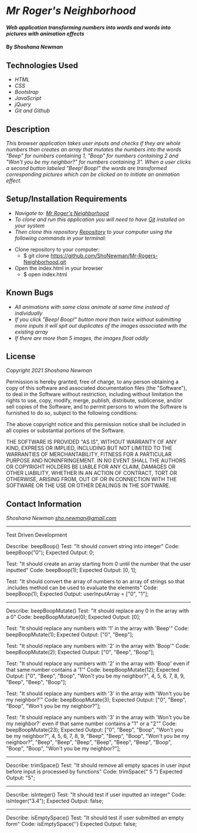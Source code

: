 # _Mr Roger's Neighborhood_

#### _Web application transforming numbers into words and words into pictures with animation effects_

#### By _**Shoshana Newman**_

## Technologies Used

* _HTML_
* _CSS_
* _Bootstrap_
* _JavaScript_
* _jQuery_
* _Git and Github_

## Description

_This browser application takes user inputs and checks if they are whole numbers than creates an array that mutates the numbers into the words "Beep" for numbers containing 1, "Boop" for numbers containing 2 and "Won't you be my neighbor?" for numbers containing 3". When a user clicks a second button labeled "Beep! Boop!" the words are transformed corresponding pictures which can be clicked on to initiate an animation effect._

## Setup/Installation Requirements

* _Navigate to: [Mr Roger's Neighborhood](https://shonewman.github.io/Mr-Rogers-Neighborhood/index.html "Mr Roger's Neighborhood")_
* _To clone and run this application you will need to have [Git](https://git-scm.com/"Git" "Git") installed on your system_
* _Then clone this repository [Repository](hhttps://github.com/ShoNewman/Mr-Rogers-Neighborhood.git "Repository") to your computer using the following commands in your terminal:_
- Clone repository to your computer:
  - $ git clone https://github.com/ShoNewman/Mr-Rogers-Neighborhood.git
- Open the index.html in your browser
  - $ open index.html

## Known Bugs

* _All animations with same class animate at same time instead of individually_
* _If you click "Beep! Boop!" button more than twice without submitting more inputs it will spit out duplicates of the images associated with the existing array_
* _If there are more than 5 images, the images float oddly_

## License

_Copyright 2021 Shoshana Newman_

Permission is hereby granted, free of charge, to any person obtaining a copy of this software and associated documentation files (the "Software"), to deal in the Software without restriction, including without limitation the rights to use, copy, modify, merge, publish, distribute, sublicense, and/or sell copies of the Software, and to permit persons to whom the Software is furnished to do so, subject to the following conditions:

The above copyright notice and this permission notice shall be included in all copies or substantial portions of the Software.

THE SOFTWARE IS PROVIDED "AS IS", WITHOUT WARRANTY OF ANY KIND, EXPRESS OR IMPLIED, INCLUDING BUT NOT LIMITED TO THE WARRANTIES OF MERCHANTABILITY, FITNESS FOR A PARTICULAR PURPOSE AND NONINFRINGEMENT. IN NO EVENT SHALL THE AUTHORS OR COPYRIGHT HOLDERS BE LIABLE FOR ANY CLAIM, DAMAGES OR OTHER LIABILITY, WHETHER IN AN ACTION OF CONTRACT, TORT OR OTHERWISE, ARISING FROM, OUT OF OR IN CONNECTION WITH THE SOFTWARE OR THE USE OR OTHER DEALINGS IN THE SOFTWARE.


## Contact Information

_Shoshana Newman [sho.newman@gmail.com](mailto:sho.newman@gmail.com)_

----------------------------------------
Test Driven Development

Describe: beepBoop()
Test: "It should convert string into integer"
Code: beepBoop("0");
Expected Output: 0;

Test: "It should create an array starting from 0 until the number that the user inputted"
Code: beepBoop(1);
Expected Output: [0, 1];

Test: "It should convert the array of numbers to an array of strings so that .includes method can be used to evaluate the elements"
Code: beepBoop(1);
Expected Output: userInputArray = ["0", "1"];

--------------------------------------------
Describe: beepBoopMutate()
Test: "It should replace any 0 in the array with a 0"
Code: beepBoopMutatue(0);
Expected Output: [0];

Test: "It should replace any numbers with '1' in the array with 'Beep'"
Code: beepBoopMutate(1);
Expected Output: ["0", "Beep"];

Test: "It should replace any numbers with '2' in the array with 'Boop'"
Code: beepBoopMutate(2);
Expected Output: ["0", "Beep", "Boop"];

Test: "It should replace any numbers with '2' in the array with 'Boop' even if that same number contains a '1'"
Code: beepBoopMutate(12);
Expected Output: ["0", "Beep", "Boop", "Won't you be my neighbor?", 4, 5, 6, 7, 8, 9, "Beep", "Beep", "Boop"];

Test: "It should replace any numbers with '3' in the array with 'Won't you be my neighbor?'"
Code: beepBoopMutate(3);
Expected Output: ["0", "Beep", "Boop", "Won't you be my neighbor?"];

Test: "It should replace any numbers with '3' in the array with 'Won't you be my neighbor?' even if that same number contains a "1" or a "2""
Code: beepBoopMutate(23);
Expected Output: ["0", "Beep", "Boop", "Won't you be my neighbor?", 4, 5, 6, 7, 8, 9, "Beep", "Beep", "Boop", "Won't you be my neighbor?", "Beep", "Beep", "Beep", "Beep", "Beep", "Beep", "Boop", "Boop", "Boop", "Won't you be my neighbor?"];

-------------------------------------------------------
Describe: trimSpace()
Test: "It should remove all empty spaces in user input before input is processed by functions"
Code: trimSpace("    5   ")
Expected Output: "5";

-------------------------------------------------------
Describe: isInteger()
Test: "It should test if user inputted an integer"
Code: isInteger("3.4");
Expected Output: false;

-------------------------------------------------------
Describe: isEmptySpace()
Test: "It should test if user submitted an empty form"
Code: isEmptySpace('')
Expected Output: false;






